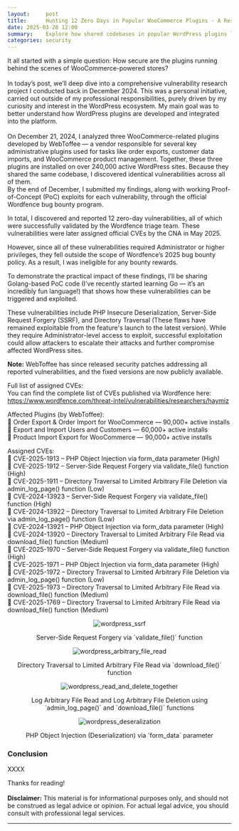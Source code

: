 ```yaml
---
layout:     post
title:      Hunting 12 Zero Days in Popular WooCommerce Plugins - A Research Journey
date: 2025-03-28 12:00
summary:    Explore how shared codebases in popular WordPress plugins led to the discovery of 12 critical vulnerabilities, affecting over 240,000+ WordPress sites.
categories: security
---
```


It all started with a simple question: How secure are the plugins running behind the scenes of WooCommerce-powered stores?
<br /><br />
In today’s post, we’ll deep dive into a comprehensive vulnerability research project I conducted back in December 2024. This was a personal initiative, carried out outside of my professional responsibilities, purely driven by my curiosity and interest in the WordPress ecosystem. My main goal was to better understand how WordPress plugins are developed and integrated into the platform.
<br /><br />
On December 21, 2024, I analyzed three WooCommerce-related plugins developed by WebToffee — a vendor responsible for several key administrative plugins used for tasks like order exports, customer data imports, and WooCommerce product management. Together, these three plugins are installed on over 240,000 active WordPress sites. Because they shared the same codebase, I discovered identical vulnerabilities across all of them.
<br />
By the end of December, I submitted my findings, along with working Proof-of-Concept (PoC) exploits for each vulnerability, through the official Wordfence bug bounty program.

In total, I discovered and reported 12 zero-day vulnerabilities, all of which were successfully validated by the Wordfence triage team. These vulnerabilities were later assigned official CVEs by the CNA in May 2025.

However, since all of these vulnerabilities required Administrator or higher privileges, they fell outside the scope of Wordfence’s 2025 bug bounty policy. As a result, I was ineligible for any bounty rewards.

To demonstrate the practical impact of these findings, I’ll be sharing Golang-based PoC code (I’ve recently started learning Go — it’s an incredibly fun language!) that shows how these vulnerabilities can be triggered and exploited.

These vulnerabilities include PHP Insecure Deserialization, Server-Side Request Forgery (SSRF), and Directory Traversal (These flaws have remained exploitable from the feature's launch to the latest version). While they require Administrator-level access to exploit, successful exploitation could allow attackers to escalate their attacks and further compromise affected WordPress sites.

__Note:__ WebToffee has since released security patches addressing all reported vulnerabilities, and the fixed versions are now publicly available.

Full list of assigned CVEs:
<br />
You can find the complete list of CVEs published via Wordfence here:
https://www.wordfence.com/threat-intel/vulnerabilities/researchers/haymiz

Affected Plugins (by WebToffee):
<br />
🔹 Order Export & Order Import for WooCommerce — 90,000+ active installs
<br />
🔹 Export and Import Users and Customers — 60,000+ active installs
<br />
🔹 Product Import Export for WooCommerce — 90,000+ active installs

Assigned CVEs:
<br />
📌 CVE-2025-1913 – PHP Object Injection via form_data parameter (High)
<br />
📌 CVE-2025-1912 – Server-Side Request Forgery via validate_file() function (High)
<br />
📌 CVE-2025-1911 – Directory Traversal to Limited Arbitrary File Deletion via admin_log_page() function (Low)
<br />
📌 CVE-2024-13923 – Server-Side Request Forgery via validate_file() function (High)
<br />
📌 CVE-2024-13922 – Directory Traversal to Limited Arbitrary File Deletion via admin_log_page() function (Low)
<br />
📌 CVE-2024-13921 – PHP Object Injection via form_data parameter (High)
<br />
📌 CVE-2024-13920 – Directory Traversal to Limited Arbitrary File Read via download_file() function (Medium)
<br />
📌 CVE-2025-1970 – Server-Side Request Forgery via validate_file() function (High)
<br />
📌 CVE-2025-1971 – PHP Object Injection via form_data parameter (High)
<br />
📌 CVE-2025-1972 – Directory Traversal to Limited Arbitrary File Deletion via admin_log_page() function (Low)
<br />
📌 CVE-2025-1973 – Directory Traversal to Limited Arbitrary File Read via download_file() function (Medium)
<br />
📌 CVE-2025-1769 – Directory Traversal to Limited Arbitrary File Read via download_file() function (Medium)

<p align="center">
  <img src="{{ site.url }}/images/wordpress_ssrf.png" alt="wordpress_ssrf" />
</p>
<p align="center">Server-Side Request Forgery via `validate_file()` function</p>

<p align="center">
  <img src="{{ site.url }}/images/wordpress_arbitrary_file_read.png" alt="wordpress_arbitrary_file_read" />
</p>
<p align="center">Directory Traversal to Limited Arbitrary File Read via `download_file()` function</p>

<p align="center">
  <img src="{{ site.url }}/images/wordpress_read_and_delete_together.png" alt="wordpress_read_and_delete_together" />
</p>
<p align="center">Log Arbitrary File Read and Log Arbitrary File Deletion using `admin_log_page()` and `download_file()` functions</p>

<p align="center">
  <img src="{{ site.url }}/images/wordpress_deseralization.png" alt="wordpress_deseralization" />
</p>
<p align="center">PHP Object Injection (Deserialization) via `form_data` parameter</p>

### Conclusion

XXXX

Thanks for reading!
<br /><br />
__Disclaimer:__ This material is for informational purposes only, and should not be construed as legal advice or opinion. For actual legal advice, you should consult with professional legal services.

---

[^1]: [XXXX](https://www.plantuml.com/)
[^2]: [XXXX](https://www.unserialize.com/)
